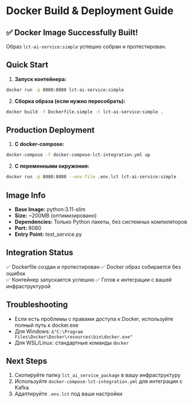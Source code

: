 # Docker Build & Deployment Guide

## ✅ Docker Image Successfully Built!

Образ `lct-ai-service:simple` успешно собран и протестирован.

## Quick Start

1. **Запуск контейнера:**
```bash
docker run -p 8080:8080 lct-ai-service:simple
```

2. **Сборка образа (если нужно пересобрать):**
```bash
docker build -f Dockerfile.simple -t lct-ai-service:simple .
```

## Production Deployment

1. **С docker-compose:**
```bash
docker-compose -f docker-compose-lct-integration.yml up
```

2. **С переменными окружения:**
```bash
docker run -p 8080:8080 --env-file .env.lct lct-ai-service:simple
```

## Image Info

- **Base Image:** python:3.11-slim
- **Size:** ~200MB (оптимизировано)
- **Dependencies:** Только Python пакеты, без системных компиляторов
- **Port:** 8080
- **Entry Point:** test_service.py

## Integration Status

✅ Dockerfile создан и протестирован
✅ Docker образ собирается без ошибок  
✅ Контейнер запускается успешно
✅ Готов к интеграции с вашей инфраструктурой

## Troubleshooting

- Если есть проблемы с правами доступа к Docker, используйте полный путь к docker.exe
- Для Windows: `&"C:\Program Files\Docker\Docker\resources\bin\docker.exe"`
- Для WSL/Linux: стандартные команды `docker`

## Next Steps

1. Скопируйте папку `lct_ai_service_package` в вашу инфраструктуру
2. Используйте `docker-compose-lct-integration.yml` для интеграции с Kafka
3. Адаптируйте `.env.lct` под ваши настройки